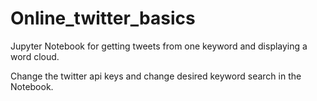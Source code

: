 # Online_twitter_basics
Jupyter Notebook for getting tweets from one keyword and displaying a word cloud.

Change the twitter api keys and change desired keyword search in the Notebook.
